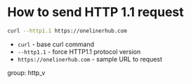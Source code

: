 # How to send HTTP 1.1 request

```bash
curl --http1.1 https://onelinerhub.com
```

- `curl` - base curl command
- `--http1.1` - force HTTP1.1 protocol version
- `https://onelinerhub.com` - sample URL to request

group: http_v


